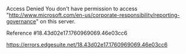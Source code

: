 Access Denied
You don't have permission to access "http://www.microsoft.com/en-us/corporate-responsibility/reporting-governance" on this server.

Reference #18.43d02e17.1760969069.46e03cc6

https://errors.edgesuite.net/18.43d02e17.1760969069.46e03cc6